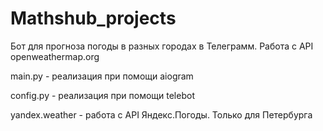 # Mathshub_projects

Бот для прогноза погоды в разных городах в Телеграмм. Работа с API openweathermap.org

main.py - реализация при помощи aiogram 

config.py - реализация при помощи telebot

yandex.weather - работа с API Яндекс.Погоды. Только для Петербурга
